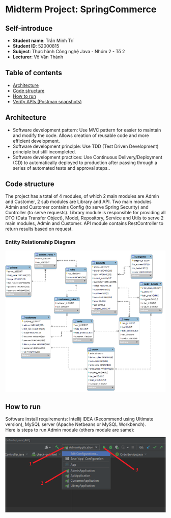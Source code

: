 
# Midterm Project: SpringCommerce
## Self-introduce
- **Student name**: Trần Minh Trí
- **Student ID**: 52000815
- **Subject**: Thực hành Công nghệ Java - Nhóm 2 - Tổ 2
- **Lecturer**: Võ Văn Thành

## Table of contents
- [Architecture](#architecture)
- [Code structure](#code-structure)
- [How to run](#how-to-run)
- [Verify APIs (Postman snapshots)](#verify-apis)

## Architecture
- Software development pattern: Use MVC pattern for easier to maintain and modify the code. Allows creation of reusable code and more efficient development.
- Software development princlple: Use TDD (Test Driven Development) principle but still incompleted.
- Software development practices: Use Continuous Delivery/Deployment (CD) to automatically deployed to production after passing through a series of automated tests and approval steps.. 

## Code structure
The project has a total of 4 modules, of which 2 main modules are Admin and Customer, 2 sub modules are Library and API. Two main modules Admin and Customer contains Config (to serve Spring Security) and Controller (to serve requests). Library module is responsible for providing all DTO (Data Transfer Object), Model, Repository, Service and Utils to serve 2 main modules, Admin and Customer. API module contains RestController to return results based on request.

### Entity Relationship Diagram
![ERD](https://github.com/tmt203/SpringCommerce/blob/main/ERD.png)

## How to run 
Software install requirements: Intellij IDEA (Recommend using Ultimate version), MySQL server (Apache Netbeans or MySQL Workbench).<br> 
Here is steps to run Admin module (others module are same):<br>

![how-to-run](https://github.com/tmt203/SpringCommerce/blob/main/how-to-run.png)
